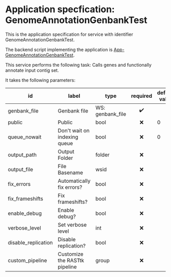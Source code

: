 
# Application specfication: GenomeAnnotationGenbankTest

This is the application specification for service with identifier GenomeAnnotationGenbankTest.

The backend script implementing the application is [App-GenomeAnnotationGenbankTest](service-scripts/App-GenomeAnnotationGenbankTest.pm).

This service performs the following task:   Calls genes and functionally annotate input contig set.

It takes the following parameters:

| id | label | type | required | default value |
| -- | ----- | ---- | :------: | ------------ |
| genbank_file | Genbank file | WS: genbank_file  | :heavy_check_mark: |  |
| public | Public | bool  | :x: | 0 |
| queue_nowait | Don't wait on indexing queue | bool  | :x: | 0 |
| output_path | Output Folder | folder  | :x: |  |
| output_file | File Basename | wsid  | :x: |  |
| fix_errors | Automatically fix errors? | bool  | :x: |  |
| fix_frameshifts | Fix frameshifts? | bool  | :x: |  |
| enable_debug | Enable debug? | bool  | :x: |  |
| verbose_level | Set verbose level | int  | :x: |  |
| disable_replication | Disable replication? | bool  | :x: |  |
| custom_pipeline | Customize the RASTtk pipeline | group  | :x: |  |

